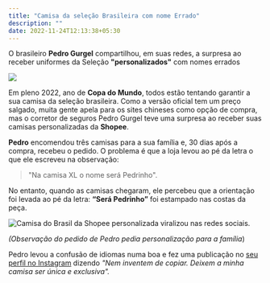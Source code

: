 ```yaml
---
title: "Camisa da seleção Brasileira com nome Errado"
description: ""
date: 2022-11-24T12:13:38+05:30
---
```


O brasileiro **Pedro Gurgel** compartilhou, em suas redes, a surpresa ao receber uniformes da Seleção **"personalizados"** com nomes errados


![](https://tm.ibxk.com.br/2022/11/24/24115857929166.jpg?ims=400x225)

Em pleno 2022, ano de **Copa do Mundo**, todos estão tentando garantir a sua camisa da seleção brasileira. Como a versão oficial tem um preço salgado, muita gente apela para os sites chineses como opção de compra, mas o corretor de seguros Pedro Gurgel teve uma surpresa ao receber suas camisas personalizadas da **Shopee**.  

**Pedro** encomendou três camisas para a sua família e, 30 dias após a compra, recebeu o pedido. O problema é que a loja levou ao pé da letra o que ele escreveu na observação:

>  "Na camisa XL o nome será Pedrinho".


No entanto, quando as camisas chegaram, ele percebeu que a orientação foi levada ao pé da letra: **“Será Pedrinho”** foi estampado nas costas da peça.

  
![Camisa do Brasil da Shopee personalizada viralizou nas redes sociais.](https://i1.wp.com/img.ibxk.com.br/2022/11/24/camisa-do-brasil-da-shopee-24115602981163.jpg?resize=400,225)

 *(Observação do pedido de Pedro pedia personalização para a família*)

Pedro levou a confusão de idiomas numa boa e fez uma publicação no [seu perfil no Instagram](https://instagram.com/pedrogurgelfa) dizendo *"Nem inventem de copiar. Deixem a minha camisa ser única e exclusiva".*

